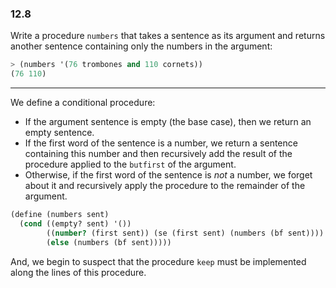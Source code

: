 ### 12.8

Write a procedure `numbers` that takes a sentence as its argument and returns another sentence containing only the numbers in the argument:

~~~ scheme
> (numbers '(76 trombones and 110 cornets))
(76 110)
~~~

***

We define a conditional procedure:

* If the argument sentence is empty (the base case), then we return an empty sentence.
* If the first word of the sentence is a number, we return a sentence containing this number and then recursively add the result of the procedure applied to the `butfirst` of the argument.
* Otherwise, if the first word of the sentence is *not* a number, we forget about it and recursively apply the procedure to the remainder of the argument.

~~~ scheme
(define (numbers sent)
  (cond ((empty? sent) '())
        ((number? (first sent)) (se (first sent) (numbers (bf sent))))
        (else (numbers (bf sent)))))
~~~

And, we begin to suspect that the procedure `keep` must be implemented along the lines of this procedure.